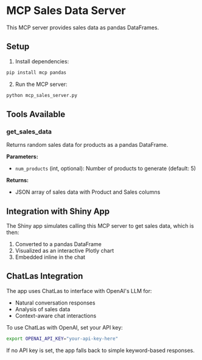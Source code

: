 # MCP Sales Data Server

This MCP server provides sales data as pandas DataFrames.

## Setup

1. Install dependencies:
```bash
pip install mcp pandas
```

2. Run the MCP server:
```bash
python mcp_sales_server.py
```

## Tools Available

### get_sales_data
Returns random sales data for products as a pandas DataFrame.

**Parameters:**
- `num_products` (int, optional): Number of products to generate (default: 5)

**Returns:**
- JSON array of sales data with Product and Sales columns

## Integration with Shiny App

The Shiny app simulates calling this MCP server to get sales data, which is then:
1. Converted to a pandas DataFrame
2. Visualized as an interactive Plotly chart
3. Embedded inline in the chat

## ChatLas Integration

The app uses ChatLas to interface with OpenAI's LLM for:
- Natural conversation responses
- Analysis of sales data
- Context-aware chat interactions

To use ChatLas with OpenAI, set your API key:
```bash
export OPENAI_API_KEY="your-api-key-here"
```

If no API key is set, the app falls back to simple keyword-based responses.
